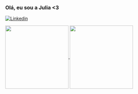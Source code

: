 
### Olá, eu sou a Julia <3

[![Linkedin](https://img.shields.io/badge/LinkedIn-0077B5?style=for-the-badge&logo=linkedin&logoColor=white)](https://www.linkedin.com/in/julia-von-held/)

<a href="https://github.com/juliavhm/github-readme-stats">
  <img height=200 align="center" src="https://github-readme-stats.vercel.app/api?username=juliavhm" />
</a>
<a href="https://github.com/juliavhm/convoychat">
  <img height=200 align="center" src="https://github-readme-stats.vercel.app/api/top-langs?username=juliavhm&layout=compact&langs_count=8&card_width=320" />
</a>
